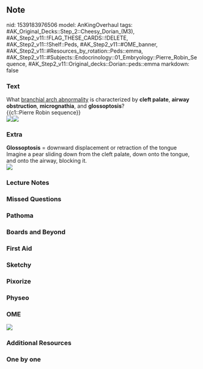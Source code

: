 ## Note
nid: 1539183976506
model: AnKingOverhaul
tags: #AK_Original_Decks::Step_2::Cheesy_Dorian_(M3), #AK_Step2_v11::!FLAG_THESE_CARDS::!DELETE, #AK_Step2_v11::!Shelf::Peds, #AK_Step2_v11::#OME_banner, #AK_Step2_v11::#Resources_by_rotation::Peds::emma, #AK_Step2_v11::#Subjects::Endocrinology::01_Embryology::Pierre_Robin_Sequence, #AK_Step2_v11::Original_decks::Dorian::peds::emma
markdown: false

### Text
<div>
  What <u>branchial arch abnormality</u> is characterized by
  <b>cleft palate</b>, <b>airway obstruction</b>,
  <b>micrognathia</b>, and <b>glossoptosis</b>?
</div>
<div>
  {{c1::Pierre Robin sequence}}
</div>
<div><img src="pierre-robin-syndrome-child.jpg"><img src=
"paste-4873795743514625.jpg"></div>

### Extra
<div>
  <b>Glossoptosis</b> = downward displacement or retraction of the
  tongue
</div>
<div>
  Imagine a pear sliding down from the cleft palate, down onto the
  tongue, and onto the airway, blocking it.
</div><img src="paste-12803967524274177.jpg">

### Lecture Notes


### Missed Questions


### Pathoma


### Boards and Beyond


### First Aid


### Sketchy


### Pixorize


### Physeo


### OME
<div class="ome-widget">
  <a href="https://onlinemeded.org?ref=anki"><img src=
  "_OME_AnkiFlashcards_General_4.png"></a>
</div>

### Additional Resources


### One by one

